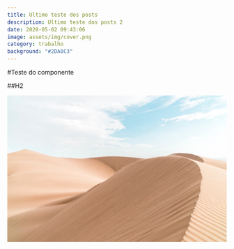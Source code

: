 ```yaml
---
title: Ultimo teste dos posts
description: Ultimo teste dos posts 2
date: 2020-05-02 09:43:06
image: assets/img/cover.png
category: trabalho
background: "#2DA0C3"
---
```

#Teste do componente

##H2

![Deserto](../static/assets/img/desert.jpg)
